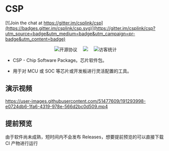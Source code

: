 # CSP

[![Join the chat at https://gitter.im/csplink/csp](https://badges.gitter.im/csplink/csp.svg)](https://gitter.im/csplink/csp?utm_source=badge&utm_medium=badge&utm_campaign=pr-badge&utm_content=badge)

<div align="center">
	<img src="https://img.shields.io/badge/license-GPLv3-blue" alt="开源协议">&emsp;
	<a href="https://csplink.github.io"><img src="https://img.shields.io/badge/wiki-文档-blue"></a>&emsp;
	<img src="https://visitor-badge.glitch.me/badge?page_id=csplink_csp" alt="访客统计" />
</div>

- CSP - Chip Software Package。芯片软件包。

- 用于对 MCU 或 SOC 等芯片或开发板进行灵活配置的工具。

## 演示视频

https://user-images.githubusercontent.com/51477609/191293998-e0724db6-1fa6-4319-978e-566d2bc0d509.mp4

## 提前预览

由于软件尚未成熟，短时间内不会发布 Releases，想要提前预览的可以直接下载 CI 产物进行运行